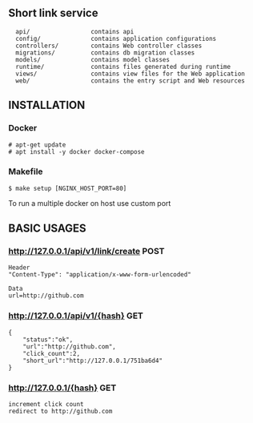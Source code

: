 Short link service
------------------
      api/                 contains api
      config/              contains application configurations
      controllers/         contains Web controller classes
      migrations/          contains db migration classes
      models/              contains model classes
      runtime/             contains files generated during runtime
      views/               contains view files for the Web application
      web/                 contains the entry script and Web resources

INSTALLATION
------------
### Docker
~~~
# apt-get update
# apt install -y docker docker-compose
~~~

### Makefile

~~~
$ make setup [NGINX_HOST_PORT=80]
~~~
To run a multiple docker on host use custom port

BASIC USAGES
------------
### http://127.0.0.1/api/v1/link/create POST
~~~
Header
"Content-Type": "application/x-www-form-urlencoded"

Data
url=http://github.com
~~~
### http://127.0.0.1/api/v1/{hash} GET
~~~
{
    "status":"ok",
    "url":"http://github.com",
    "click_count":2,
    "short_url":"http://127.0.0.1/751ba6d4"
}
~~~
### http://127.0.0.1/{hash} GET
~~~
increment click count
redirect to http://github.com
~~~